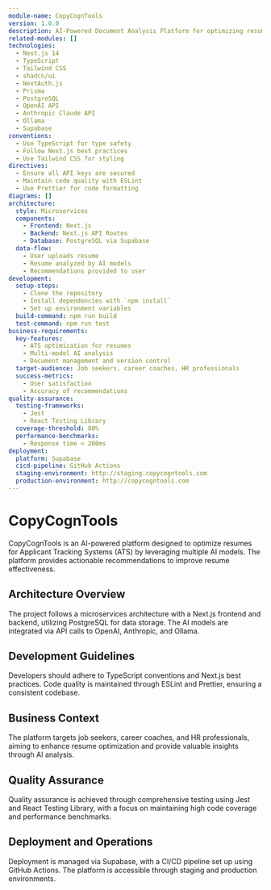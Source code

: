 ```yaml
---
module-name: CopyCognTools
version: 1.0.0
description: AI-Powered Document Analysis Platform for optimizing resumes against job descriptions using multiple AI models.
related-modules: []
technologies:
  - Next.js 14
  - TypeScript
  - Tailwind CSS
  - shadcn/ui
  - NextAuth.js
  - Prisma
  - PostgreSQL
  - OpenAI API
  - Anthropic Claude API
  - Ollama
  - Supabase
conventions:
  - Use TypeScript for type safety
  - Follow Next.js best practices
  - Use Tailwind CSS for styling
directives:
  - Ensure all API keys are secured
  - Maintain code quality with ESLint
  - Use Prettier for code formatting
diagrams: []
architecture:
  style: Microservices
  components:
    - Frontend: Next.js
    - Backend: Next.js API Routes
    - Database: PostgreSQL via Supabase
  data-flow:
    - User uploads resume
    - Resume analyzed by AI models
    - Recommendations provided to user
development:
  setup-steps:
    - Clone the repository
    - Install dependencies with `npm install`
    - Set up environment variables
  build-command: npm run build
  test-command: npm run test
business-requirements:
  key-features:
    - ATS optimization for resumes
    - Multi-model AI analysis
    - Document management and version control
  target-audience: Job seekers, career coaches, HR professionals
  success-metrics:
    - User satisfaction
    - Accuracy of recommendations
quality-assurance:
  testing-frameworks:
    - Jest
    - React Testing Library
  coverage-threshold: 80%
  performance-benchmarks:
    - Response time < 200ms
deployment:
  platform: Supabase
  cicd-pipeline: GitHub Actions
  staging-environment: http://staging.copycogntools.com
  production-environment: http://copycogntools.com
---
```


# CopyCognTools

CopyCognTools is an AI-powered platform designed to optimize resumes for Applicant Tracking Systems (ATS) by leveraging multiple AI models. The platform provides actionable recommendations to improve resume effectiveness.

## Architecture Overview

The project follows a microservices architecture with a Next.js frontend and backend, utilizing PostgreSQL for data storage. The AI models are integrated via API calls to OpenAI, Anthropic, and Ollama.

## Development Guidelines

Developers should adhere to TypeScript conventions and Next.js best practices. Code quality is maintained through ESLint and Prettier, ensuring a consistent codebase.

## Business Context

The platform targets job seekers, career coaches, and HR professionals, aiming to enhance resume optimization and provide valuable insights through AI analysis.

## Quality Assurance

Quality assurance is achieved through comprehensive testing using Jest and React Testing Library, with a focus on maintaining high code coverage and performance benchmarks.

## Deployment and Operations

Deployment is managed via Supabase, with a CI/CD pipeline set up using GitHub Actions. The platform is accessible through staging and production environments.
